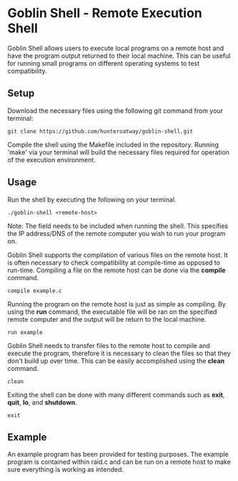 # Goblin Shell - Remote Execution Shell
Goblin Shell allows users to execute local programs on a remote host and have the program output returned to their local machine. This can be useful for running small programs on different operating systems to test compatibility.

## Setup
Download the necessary files using the following git command from your terminal:

```
git clone https://github.com/hunteroatway/goblin-shell.git
```

Compile the shell using the Makefile included in the repository. Running 'make' via your terminal will build the necessary files required for operation of the execution environment. 

## Usage
Run the shell by executing the following on your terminal. 

```
./goblin-shell <remote-host>
```

Note: The <remote-host> field needs to be included when running the shell. This specifies the IP address/DNS of the remote computer you wish to run your program on.

Goblin Shell supports the compilation of various files on the remote host. It is often necessary to check compatibility at compile-time as opposed to run-time. Compiling a file on the remote host can be done via the **compile** command. 

```
compile example.c
``` 

Running the program on the remote host is just as simple as compiling. By using the **run** command, the executable file will be ran on the specified remote computer and the output will be return to the local machine.

```
run example
```

Goblin Shell needs to transfer files to the remote host to compile and execute the program, therefore it is necessary to clean the files so that they don't build up over time. This can be easily accomplished using the **clean** command.

```
clean
```

Exiting the shell can be done with many different commands such as **exit**, **quit**, **lo**, and **shutdown**.

```
exit
```

## Example

An example program has been provided for testing purposes. The example program is contained within raid.c and can be run on a remote host to make sure everything is working as intended.
